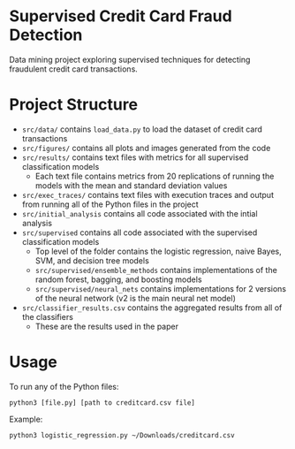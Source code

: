 # Supervised Credit Card Fraud Detection
Data mining project exploring supervised techniques for detecting fraudulent credit card transactions.

# Project Structure
* `src/data/` contains `load_data.py` to load the dataset of credit card transactions
* `src/figures/` contains all plots and images generated from the code
* `src/results/` contains text files with metrics for all supervised classification models
  - Each text file contains metrics from 20 replications of running the models with the mean and standard deviation values
* `src/exec_traces/` contains text files with execution traces and output from running all of the Python files in the project
* `src/initial_analysis` contains all code associated with the intial analysis
* `src/supervised` contains all code associated with the supervised classification models
  - Top level of the folder contains the logistic regression, naive Bayes, SVM, and decision tree models
  - `src/supervised/ensemble_methods` contains implementations of the random forest, bagging, and boosting models
  - `src/supervised/neural_nets` contains implementations for 2 versions of the neural network (v2 is the main neural net model)
* `src/classifier_results.csv` contains the aggregated results from all of the classifiers
  - These are the results used in the paper
  
# Usage
To run any of the Python files:

`python3 [file.py] [path to creditcard.csv file]`

Example:

`python3 logistic_regression.py ~/Downloads/creditcard.csv`
